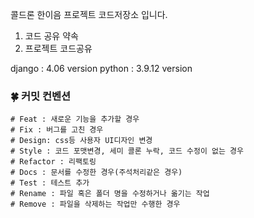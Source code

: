 콜드론 한이음 프로젝트 코드저장소 입니다.
1. 코드 공유 약속
2. 프로젝트 코드공유

django : 4.06 version
python : 3.9.12 version



### 🍀 커밋 컨벤션
```
# Feat : 새로운 기능을 추가할 경우
# Fix : 버그를 고친 경우
# Design: css등 사용자 UI디자인 변경
# Style : 코드 포맷변경, 세미 콜론 누락, 코드 수정이 없는 경우
# Refactor : 리팩토링
# Docs : 문서를 수정한 경우(주석처리같은 경우)
# Test : 테스트 추가
# Rename : 파일 혹은 폴더 명을 수정하거나 옮기는 작업
# Remove : 파일을 삭제하는 작업만 수행한 경우
```